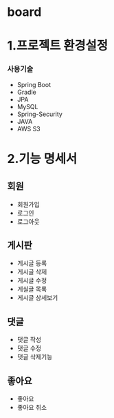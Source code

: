 # board

# 1.프로젝트 환경설정

### 사용기술

* Spring Boot
* Gradle
* JPA
* MySQL
* Spring-Security
* JAVA
* AWS S3

# 2.기능 명세서

## 회원
* 회원가입
* 로그인
* 로그아웃

## 게시판
* 게시글 등록
* 게시글 삭제
* 게시글 수정
* 게실글 목록
* 게시글 상세보기

## 댓글
* 댓글 작성
* 댓글 수정
* 댓글 삭제기능

## 좋아요
* 좋아요
* 좋아요 취소

